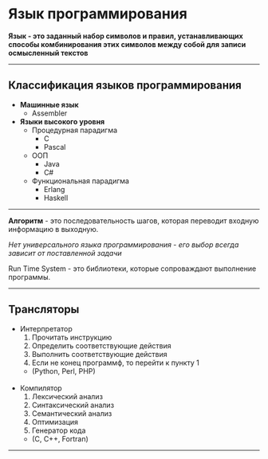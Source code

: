 # Язык программирования

**Язык - это заданный набор символов и правил, устанавливающих способы комбинирования этих символов между собой для записи осмысленный текстов**

---

## Классификация языков программирования

- **Машинные язык**
    - Assembler <br>
- **Языки высокого уровня**
    - Процедурная парадигма
        - С
        - Pascal
    - ООП
        - Java
        - C#
    - Функциональная парадигма
        - Erlang
        - Haskell
---       
**Алгоритм** - это последовательность шагов, которая переводит входную информацию в выходную.

*Нет универсального языка программирования - его выбор всегда зависит от поставленной задачи*

Run Time System - это библиотеки, которые сопроваждают выполнение программы.

---

## Трансляторы

- Интерпретатор
    1. Прочитать инструкцию
    2. Определить соответствующие действия
    3. Выполнить соответствующие действия
    4. Если не конец программф, то перейти к пункту 1
    - (Python, Perl, PHP)
<br><br>
- Компилятор
    1. Лексический анализ
    2. Синтаксический анализ
    3. Семантический анализ
    4. Оптимизация
    5. Генератор кода
    - (C, C++, Fortran)
---


```c++

```
